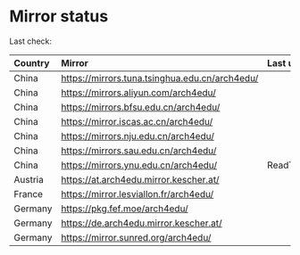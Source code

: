 <script src="./time.js"></script>
# Mirror status
Last check: <script type="text/javascript">localize(1689689865.6543357);</script>

|Country|Mirror|Last update|
|:------|:-----|:----------|
|China|https://mirrors.tuna.tsinghua.edu.cn/arch4edu/|<script type="text/javascript">localize(1689662007);</script>|
|China|https://mirrors.aliyun.com/arch4edu/|<script type="text/javascript">localize(1689575652);</script>|
|China|https://mirrors.bfsu.edu.cn/arch4edu/|<script type="text/javascript">localize(1689618737);</script>|
|China|https://mirror.iscas.ac.cn/arch4edu/|<script type="text/javascript">localize(1689662007);</script>|
|China|https://mirrors.nju.edu.cn/arch4edu/|<script type="text/javascript">localize(1689618737);</script>|
|China|https://mirrors.sau.edu.cn/arch4edu/|<script type="text/javascript">localize(1689662007);</script>|
|China|https://mirrors.ynu.edu.cn/arch4edu/|ReadTimeout|
|Austria|https://at.arch4edu.mirror.kescher.at/|<script type="text/javascript">localize(1689662007);</script>|
|France|https://mirror.lesviallon.fr/arch4edu/|<script type="text/javascript">localize(1689402753);</script>|
|Germany|https://pkg.fef.moe/arch4edu/|<script type="text/javascript">localize(1689662007);</script>|
|Germany|https://de.arch4edu.mirror.kescher.at/|<script type="text/javascript">localize(1689662007);</script>|
|Germany|https://mirror.sunred.org/arch4edu/|<script type="text/javascript">localize(1689662007);</script>|

<script src="./tablefilter/tablefilter.js"></script>
<script src="./table.js"></script>